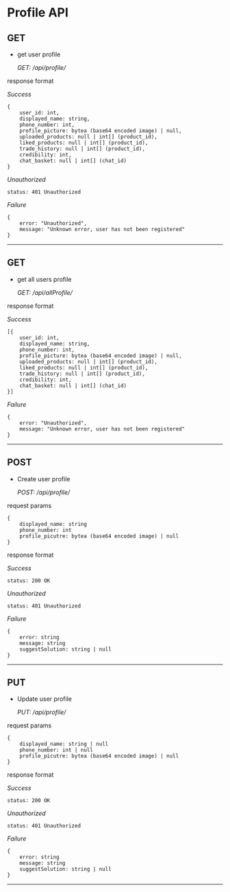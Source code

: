 # Profile API

## GET

- get user profile

    *GET: /api/profile/*

response format

*Success*

```
{
    user_id: int,
    displayed_name: string,
    phone_number: int,
    profile_picture: bytea (base64 encoded image) | null,
    uploaded_products: null | int[] (product_id),
    liked_products: null | int[] (product_id),
    trade_history: null | int[] (product_id),
    credibility: int,
    chat_basket: null | int[] (chat_id) 
}
```

*Unauthorized*
```
status: 401 Unauthorized
```

*Failure*

```
{
    error: "Unauthorized",
    message: "Unknown error, user has not been registered"
}
```

---

## GET

- get all users profile

    *GET: /api/allProfile/*

response format

*Success*

```
[{
    user_id: int,
    displayed_name: string,
    phone_number: int,
    profile_picture: bytea (base64 encoded image) | null,
    uploaded_products: null | int[] (product_id),
    liked_products: null | int[] (product_id),
    trade_history: null | int[] (product_id),
    credibility: int,
    chat_basket: null | int[] (chat_id) 
}]
```

*Failure*

```
{
    error: "Unauthorized",
    message: "Unknown error, user has not been registered"
}
```

---

## POST

- Create user profile

    *POST: /api/profile/*

request params

```
{
    displayed_name: string 
    phone_number: int
    profile_picutre: bytea (base64 encoded image) | null
}
```

response format

*Success*
```
status: 200 OK
```

*Unauthorized*
```
status: 401 Unauthorized
```

*Failure*
```
{
    error: string
    message: string
    suggestSolution: string | null
}
```

---

## PUT

- Update user profile

    *PUT: /api/profile/*

request params

```
{
    displayed_name: string | null
    phone_number: int | null
    profile_picutre: bytea (base64 encoded image) | null
}
```

response format

*Success*
```
status: 200 OK
```

*Unauthorized*
```
status: 401 Unauthorized
```

*Failure*
```
{
    error: string
    message: string
    suggestSolution: string | null
}
```

---